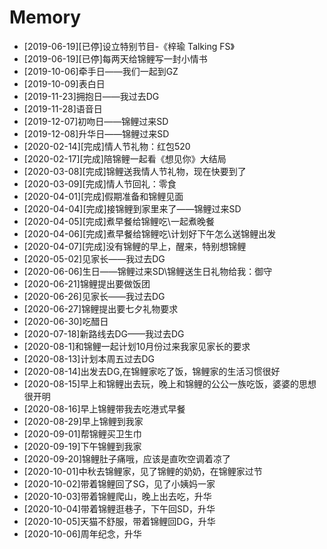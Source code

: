 # Memory

- [2019-06-19][已停]设立特别节目-《梓瑜 Talking FS》
- [2019-06-19][已停]每两天给锦鲤写一封小情书
- [2019-10-06]牵手日——我们一起到GZ
- [2019-10-09]表白日
- [2019-11-23]拥抱日——我过去DG
- [2019-11-28]语音日
- [2019-12-07]初吻日——锦鲤过来SD
- [2019-12-08]升华日——锦鲤过来SD
- [2020-02-14][完成]情人节礼物：红包520
- [2020-02-17][完成]陪锦鲤一起看《想见你》大结局
- [2020-03-08][完成]锦鲤送我情人节礼物，现在快要到了
- [2020-03-09][完成]情人节回礼：零食
- [2020-04-01][完成]假期准备和锦鲤见面
- [2020-04-04][完成]接锦鲤到家里来了——锦鲤过来SD
- [2020-04-05][完成]煮早餐给锦鲤吃\一起煮晚餐
- [2020-04-06][完成]煮早餐给锦鲤吃\计划好下午怎么送锦鲤出发
- [2020-04-07][完成]没有锦鲤的早上，醒来，特别想锦鲤
- [2020-05-02]见家长——我过去DG
- [2020-06-06]生日——锦鲤过来SD\锦鲤送生日礼物给我：御守
- [2020-06-21]锦鲤提出要做饭团
- [2020-06-26]见家长——我过去DG
- [2020-06-27]锦鲤提出要七夕礼物要求
- [2020-06-30]吃醋日
- [2020-07-18]新路线去DG——我过去DG
- [2020-08-1]和锦鲤一起计划10月份过来我家见家长的要求
- [2020-08-13]计划本周五过去DG
- [2020-08-14]出发去DG,在锦鲤家吃了饭，锦鲤家的生活习惯很好
- [2020-08-15]早上和锦鲤出去玩，晚上和锦鲤的公公一族吃饭，婆婆的思想很开明
- [2020-08-16]早上锦鲤带我去吃港式早餐
- [2020-08-29]早上锦鲤到我家
- [2020-09-01]帮锦鲤买卫生巾
- [2020-09-19]下午锦鲤到我家
- [2020-09-20]锦鲤肚子痛哦，应该是直吹空调着凉了
- [2020-10-01]中秋去锦鲤家，见了锦鲤的奶奶，在锦鲤家过节
- [2020-10-02]带着锦鲤回了SG，见了小姨妈一家
- [2020-10-03]带着锦鲤爬山，晚上出去吃，升华
- [2020-10-04]带着锦鲤逛巷子，下午回SD，升华
- [2020-10-05]天猫不舒服，带着锦鲤回DG，升华
- [2020-10-06]周年纪念，升华
